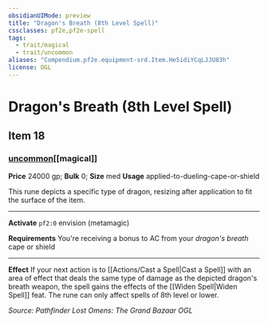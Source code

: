 ```yaml
---
obsidianUIMode: preview
title: "Dragon's Breath (8th Level Spell)"
cssclasses: pf2e,pf2e-spell
tags:
  - trait/magical
  - trait/uncommon
aliases: "Compendium.pf2e.equipment-srd.Item.He5idiYCqLJJU83h"
license: OGL
---
```

# Dragon's Breath (8th Level Spell)
## Item 18
### [uncommon](uncommon "Uncommon Rarity Trait")[[magical]]


**Price** 24000 gp; 
**Bulk** 0; **Size** med
**Usage** applied-to-dueling-cape-or-shield

This rune depicts a specific type of dragon, resizing after application to fit the surface of the item.

* * *

**Activate** `pf2:0` envision (metamagic)

**Requirements** You're receiving a bonus to AC from your _dragon's breath_ cape or shield

* * *

**Effect** If your next action is to [[Actions/Cast a Spell|Cast a Spell]] with an area of effect that deals the same type of damage as the depicted dragon's breath weapon, the spell gains the effects of the [[Widen Spell|Widen Spell]] feat. The rune can only affect spells of 8th level or lower.

*Source: Pathfinder Lost Omens: The Grand Bazaar*
*OGL*